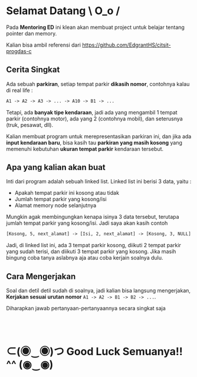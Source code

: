 # Selamat Datang \ O_o /

Pada **Mentoring ED** ini klean akan membuat project untuk belajar tentang pointer dan memory.

Kalian bisa ambil referensi dari <https://github.com/EdgrantHS/citsit-progdas-c>

## Cerita Singkat

Ada sebuah **parkiran**, setiap tempat parkir **dikasih nomor**, contohnya kalau di real life :

```txt
A1 -> A2 -> A3 -> ... -> A10 -> B1 -> ...
```

Tetapi, ada **banyak tipe kendaraan**, jadi ada yang mengambil 1 tempat parkir (contohnya motor), ada yang 2 (contohnya mobil), dan seterusnya (truk, pesawat, dll).

Kalian membuat program untuk merepresentasikan parkiran ini, dan jika ada **input kendaraan baru**, bisa kasih tau **parkiran yang masih kosong** yang memenuhi kebutuhan **ukuran tempat parkir** kendaraan tersebut.

## Apa yang kalian akan buat

Inti dari program adalah sebuah linked list. Linked list ini berisi 3 data, yaitu :

- Apakah tempat parkir ini kosong atau tidak
- Jumlah tempat parkir yang kosong/isi
- Alamat memory node selanjutnya

Mungkin agak membingungkan kenapa isinya 3 data tersebut, terutapa jumlah tempat parkir yang kosong/isi. Jadi saya akan kasih contoh

```txt
[Kosong, 5, next_alamat] -> [Isi, 2, next_alamat] -> [Kosong, 3, NULL]
```

Jadi, di linked list ini, ada 3 tempat parkir kosong, diikuti 2 tempat parkir yang sudah terisi, dan diikuti 3 tempat parkir yang kosong. Jika masih bingung coba tanya aslabnya aja atau coba kerjain soalnya dulu.

## Cara Mengerjakan

Soal dan detil detil sudah di soalnya, jadi kalian bisa langsung mengerjakan, **Kerjakan sesuai urutan nomor** `A1 -> A2 -> B1 -> B2 -> ...`.

Diharapkan jawab pertanyaan-pertanyaannya secara singkat saja

<br />
<br />

# ⊂(◉‿◉)つ Good Luck Semuanya!! ^^ (◉‿◉)
